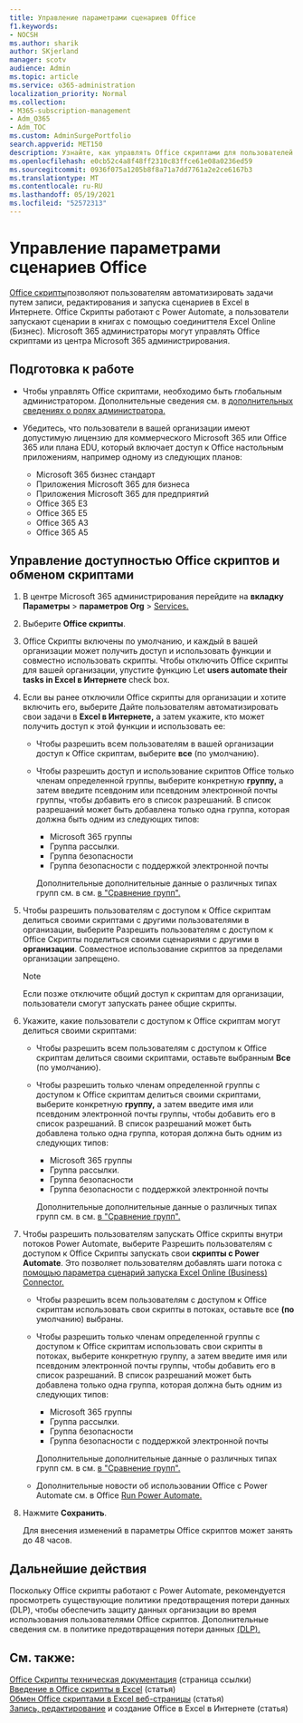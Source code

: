 ```yaml
---
title: Управление параметрами сценариев Office
f1.keywords:
- NOCSH
ms.author: sharik
author: SKjerland
manager: scotv
audience: Admin
ms.topic: article
ms.service: o365-administration
localization_priority: Normal
ms.collection:
- M365-subscription-management
- Adm_O365
- Adm_TOC
ms.custom: AdminSurgePortfolio
search.appverid: MET150
description: Узнайте, как управлять Office скриптами для пользователей в организации.
ms.openlocfilehash: e0cb52c4a8f48ff2310c83ffce61e08a0236ed59
ms.sourcegitcommit: 0936f075a1205b8f8a71a7dd7761a2e2ce6167b3
ms.translationtype: MT
ms.contentlocale: ru-RU
ms.lasthandoff: 05/19/2021
ms.locfileid: "52572313"
---
```

# <a name="manage-office-scripts-settings"></a>Управление параметрами сценариев Office

[Office скрипты](/office/dev/scripts)позволяют пользователям автоматизировать задачи путем записи, редактирования и запуска сценариев в Excel в Интернете. Office Скрипты работают с Power Automate, а пользователи запускают сценарии в книгах с помощью соединиттеля Excel Online (Бизнес). Microsoft 365 администраторы могут управлять Office скриптами из центра Microsoft 365 администрирования.

## <a name="before-you-begin"></a>Подготовка к работе

- Чтобы управлять Office скриптами, необходимо быть глобальным администратором. Дополнительные сведения см. в [дополнительных сведениях о ролях администратора.](../add-users/about-admin-roles.md)

- Убедитесь, что пользователи в вашей организации имеют допустимую лицензию для коммерческого Microsoft 365 или Office 365 или плана EDU, который включает доступ к Office настольным приложениям, например одному из следующих планов:

    - Microsoft 365 бизнес стандарт
    - Приложения Microsoft 365 для бизнеса
    - Приложения Microsoft 365 для предприятий
    - Office 365 E3
    - Office 365 E5
    - Office 365 A3
    - Office 365 A5

## <a name="manage-availability-of-office-scripts-and-sharing-of-scripts"></a>Управление доступностью Office скриптов и обменом скриптами

1. В центре Microsoft 365 администрирования перейдите на **вкладку Параметры** \> **параметров Org** \> <a href="https://go.microsoft.com/fwlink/p/?linkid=2053743" target="_blank">Services.</a>

2. Выберите **Office скрипты**.

3. Office Скрипты включены по умолчанию, и каждый в вашей организации может получить доступ и использовать функции и совместно использовать скрипты. Чтобы отключить Office скрипты для вашей организации, упустите функцию Let **users automate their tasks in Excel в Интернете** check box.

4. Если вы ранее отключили Office скрипты для организации и хотите включить его, выберите Дайте пользователям автоматизировать свои задачи в **Excel в Интернете,** а затем укажите, кто может получить доступ к этой функции и использовать ее:

    - Чтобы разрешить всем пользователям в вашей организации доступ к Office скриптам, выберите **все** (по умолчанию).

    - Чтобы разрешить доступ и использование скриптов Office только членам определенной группы, выберите конкретную **группу,** а затем введите псевдоним или псевдоним электронной почты группы, чтобы добавить его в список разрешаний. В список разрешаний может быть добавлена только одна группа, которая должна быть одним из следующих типов:
        - Microsoft 365 группы
        - Группа рассылки.
        - Группа безопасности
        - Группа безопасности с поддержкой электронной почты
    
        Дополнительные дополнительные данные о различных типах групп см. в см. [в "Сравнение групп".](../create-groups/compare-groups.md)

5. Чтобы разрешить пользователям с доступом к Office скриптам делиться своими скриптами с другими пользователями в организации, выберите Разрешить пользователям с доступом к Office Скрипты поделиться своими сценариями с другими в **организации**. Совместное использование скриптов за пределами организации запрещено.
 
    > [!NOTE]
    > Если позже отключите общий доступ к скриптам для организации, пользователи смогут запускать ранее общие скрипты.
 
6. Укажите, какие пользователи с доступом к Office скриптам могут делиться своими скриптами:
    
    - Чтобы разрешить всем пользователям с доступом к Office скриптам делиться своими скриптами, оставьте выбранным **Все** (по умолчанию).

    - Чтобы разрешить только членам определенной группы с доступом к Office скриптам делиться своими скриптами, выберите конкретную **группу,** а затем введите имя или псевдоним электронной почты группы, чтобы добавить его в список разрешаний. В список разрешаний может быть добавлена только одна группа, которая должна быть одним из следующих типов:
        - Microsoft 365 группы
        - Группа рассылки.
        - Группа безопасности
        - Группа безопасности с поддержкой электронной почты
    
        Дополнительные дополнительные данные о различных типах групп см. в см. [в "Сравнение групп".](../create-groups/compare-groups.md)

7. Чтобы разрешить пользователям запускать Office скрипты внутри потоков Power Automate, выберите Разрешить пользователям с доступом к Office Скрипты запускать свои **скрипты с Power Automate**. Это позволяет пользователям добавлять шаги потока с [помощью параметра сценарий запуска Excel Online (Business) Connector.](/connectors/excelonlinebusiness) 

    - Чтобы разрешить всем пользователям с доступом к Office скриптам использовать свои скрипты в потоках, оставьте все **(по** умолчанию) выбраны.

    - Чтобы разрешить только членам определенной группы с доступом к Office скриптам использовать свои скрипты в потоках, выберите конкретную группу, а затем введите имя или псевдоним электронной почты группы, чтобы добавить его в список разрешаний. В список разрешаний может быть добавлена только одна группа, которая должна быть одним из следующих типов:
        - Microsoft 365 группы
        - Группа рассылки.
        - Группа безопасности
        - Группа безопасности с поддержкой электронной почты

        Дополнительные дополнительные данные о различных типах групп см. в см. [в "Сравнение групп".](../create-groups/compare-groups.md)

    - Дополнительные новости об использовании Office с Power Automate см. в Office [Run Power Automate.](/office/dev/scripts/develop/power-automate-integration)

8. Нажмите **Сохранить**.

    Для внесения изменений в параметры Office скриптов может занять до 48 часов.

## <a name="next-steps"></a>Дальнейшие действия

Поскольку Office скрипты работают с Power Automate, рекомендуется просмотреть существующие политики предотвращения потери данных (DLP), чтобы обеспечить защиту данных организации во время использования пользователями Office скриптов. Дополнительные сведения см. в политике предотвращения потери данных [(DLP).](/power-automate/prevent-data-loss)

## <a name="related-content"></a>См. также:

[Office Скрипты техническая документация](/office/dev/scripts/) (страница ссылки)\
[Введение в Office скрипты в Excel](https://support.microsoft.com/office/9fbe283d-adb8-4f13-a75b-a81c6baf163a) (статья)\
[Обмен Office скриптами в Excel веб-страницы](https://support.microsoft.com/office/226eddbc-3a44-4540-acfe-fccda3d1122b) (статья)\
[Запись, редактирование](/office/dev/scripts/tutorials/excel-tutorial) и создание Office в Excel в Интернете (статья)
